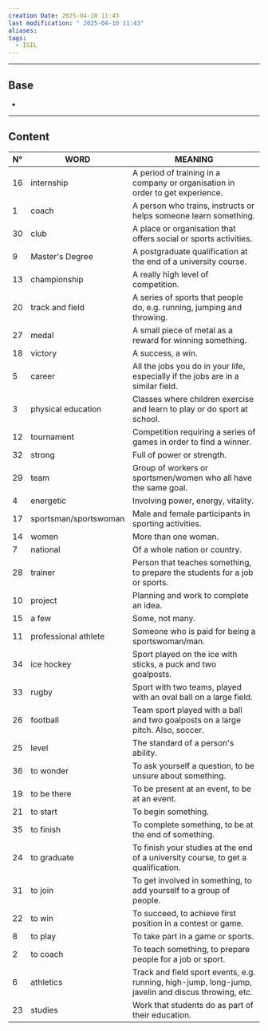 ```yaml
---
creation Date: 2025-04-10 11:43
last modification: " 2025-04-10 11:43"
aliases: 
tags:
  - ISIL
---
```

___
## Base
- 
___
## Content

| N°  | WORD                  | MEANING                                                                                             |
| --- | --------------------- | --------------------------------------------------------------------------------------------------- |
| 16  | internship            | A period of training in a company or organisation in order to get experience.                       |
| 1   | coach                 | A person who trains, instructs or helps someone learn something.                                    |
| 30  | club                  | A place or organisation that offers social or sports activities.                                    |
| 9   | Master's Degree       | A postgraduate qualification at the end of a university course.                                     |
| 13  | championship          | A really high level of competition.                                                                 |
| 20  | track and field       | A series of sports that people do, e.g. running, jumping and throwing.                              |
| 27  | medal                 | A small piece of metal as a reward for winning something.                                           |
| 18  | victory               | A success, a win.                                                                                   |
| 5   | career                | All the jobs you do in your life, especially if the jobs are in a similar field.                    |
| 3   | physical education    | Classes where children exercise and learn to play or do sport at school.                            |
| 12  | tournament            | Competition requiring a series of games in order to find a winner.                                  |
| 32  | strong                | Full of power or strength.                                                                          |
| 29  | team                  | Group of workers or sportsmen/women who all have the same goal.                                     |
| 4   | energetic             | Involving power, energy, vitality.                                                                  |
| 17  | sportsman/sportswoman | Male and female participants in sporting activities.                                                |
| 14  | women                 | More than one woman.                                                                                |
| 7   | national              | Of a whole nation or country.                                                                       |
| 28  | trainer               | Person that teaches something, to prepare the students for a job or sports.                         |
| 10  | project               | Planning and work to complete an idea.                                                              |
| 15  | a few                 | Some, not many.                                                                                     |
| 11  | professional athlete  | Someone who is paid for being a sportswoman/man.                                                    |
| 34  | ice hockey            | Sport played on the ice with sticks, a puck and two goalposts.                                      |
| 33  | rugby                 | Sport with two teams, played with an oval ball on a large field.                                    |
| 26  | football              | Team sport played with a ball and two goalposts on a large pitch. Also, soccer.                     |
| 25  | level                 | The standard of a person's ability.                                                                 |
| 36  | to wonder             | To ask yourself a question, to be unsure about something.                                           |
| 19  | to be there           | To be present at an event, to be at an event.                                                       |
| 21  | to start              | To begin something.                                                                                 |
| 35  | to finish             | To complete something, to be at the end of something.                                               |
| 24  | to graduate           | To finish your studies at the end of a university course, to get a qualification.                   |
| 31  | to join               | To get involved in something, to add yourself to a group of people.                                 |
| 22  | to win                | To succeed, to achieve first position in a contest or game.                                         |
| 8   | to play               | To take part in a game or sports.                                                                   |
| 2   | to coach              | To teach something, to prepare people for a job or sport.                                           |
| 6   | athletics             | Track and field sport events, e.g. running, high-jump, long-jump, javelin and discus throwing, etc. |
| 23  | studies               | Work that students do as part of their education.                                                   |

